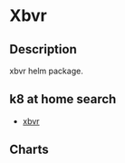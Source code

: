 # Xbvr

## Description

xbvr helm package.

## k8 at home search

- [xbvr](https://nanne.dev/k8s-at-home-search/#/xbvr)

## Charts



